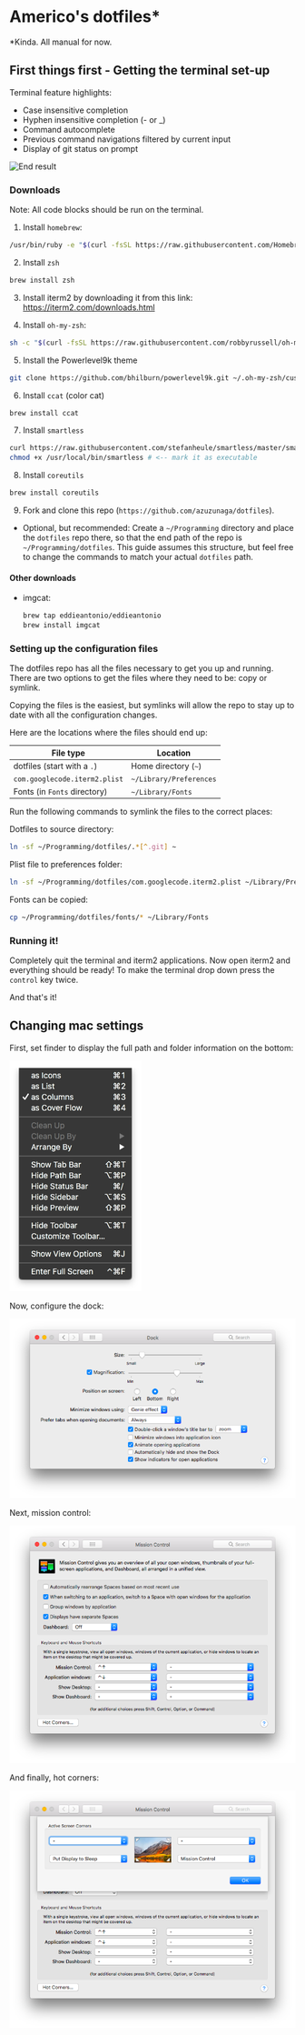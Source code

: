 # Americo's dotfiles*
\*Kinda. All manual for now.

## First things first - Getting the terminal set-up
Terminal feature highlights:
* Case insensitive completion
* Hyphen insensitive completion (- or \_)
* Command autocomplete
* Previous command navigations filtered by current input
* Display of git status on prompt

![End result](https://github.com/azuzunaga/dotfiles/blob/master/images/end_result.gif)

### Downloads
Note: All code blocks should be run on the terminal.
1. Install `homebrew`:

  ```bash
  /usr/bin/ruby -e "$(curl -fsSL https://raw.githubusercontent.com/Homebrew/install/master/install)"
  ```

2. Install `zsh`
  ```bash
  brew install zsh
  ```

3. Install iterm2 by downloading it from this link: https://iterm2.com/downloads.html

4. Install `oh-my-zsh`:

  ```bash
  sh -c "$(curl -fsSL https://raw.githubusercontent.com/robbyrussell/oh-my-zsh/master/tools/install.sh)"

  ```

5. Install the Powerlevel9k theme

  ```bash
  git clone https://github.com/bhilburn/powerlevel9k.git ~/.oh-my-zsh/custom/themes/powerlevel9k
  ```

6. Install `ccat` (color cat)
  ```bash
  brew install ccat
  ```

7. Install `smartless`
  ```bash
  curl https://raw.githubusercontent.com/stefanheule/smartless/master/smartless -o /usr/local/bin/smartless
  chmod +x /usr/local/bin/smartless # <-- mark it as executable
  ```

8. Install `coreutils`
  ```bash
  brew install coreutils
  ```
9. Fork and clone this repo (`https://github.com/azuzunaga/dotfiles`).
  * Optional, but recommended: Create a `~/Programming` directory and place the `dotfiles` repo there, so that the end path of the repo is `~/Programming/dotfiles`. This guide assumes this structure, but feel free to change the commands to match your actual `dotfiles` path.

#### Other downloads
* imgcat:
  ```bash
  brew tap eddieantonio/eddieantonio
  brew install imgcat
  ```

### Setting up the configuration files
The dotfiles repo has all the files necessary to get you up and running. There are two options to get the files where they need to be: copy or symlink.

Copying the files is the easiest, but symlinks will allow the repo to stay up to date with all the configuration changes.

Here are the locations where the files should end up:

File type | Location
-|-
dotfiles (start with a `.`) | Home directory (`~`)
`com.googlecode.iterm2.plist` | `~/Library/Preferences`
Fonts (in `Fonts` directory) | `~/Library/Fonts`

Run the following commands to symlink the files to the correct places:

Dotfiles to source directory:
```bash
ln -sf ~/Programming/dotfiles/.*[^.git] ~
```

Plist file to preferences folder:
```bash
ln -sf ~/Programming/dotfiles/com.googlecode.iterm2.plist ~/Library/Preferences/
```

Fonts can be copied:
```bash
cp ~/Programming/dotfiles/fonts/* ~/Library/Fonts
```

### Running it!
Completely quit the terminal and iterm2 applications. Now open iterm2 and everything should be ready! To make the terminal drop down press the `control` key twice.

And that's it!

## Changing mac settings

First, set finder to display the full path and folder information on the bottom:

![Finder settings](https://github.com/azuzunaga/dotfiles/blob/master/images/finder_view_settings.png)

Now, configure the dock:

![Dock settings](https://github.com/azuzunaga/dotfiles/blob/master/images/settings_dock.png)

Next, mission control:

![Mission control](https://github.com/azuzunaga/dotfiles/blob/master/images/settings_mission_control.png)

And finally, hot corners:

![Hot corners](https://github.com/azuzunaga/dotfiles/blob/master/images/settings_hot_corners)
